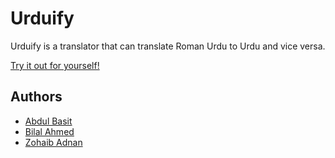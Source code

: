 
# Urduify

Urduify is a translator that can translate Roman Urdu to Urdu and vice versa.

[Try it out for yourself!](http://ec2-54-184-174-147.us-west-2.compute.amazonaws.com/)



## Authors

- [Abdul Basit](https://www.github.com/abdul3909)
- [Bilal Ahmed](https://www.github.com/bilalahmed15)
- [Zohaib Adnan](https://www.github.com/zohaibadnan137)


